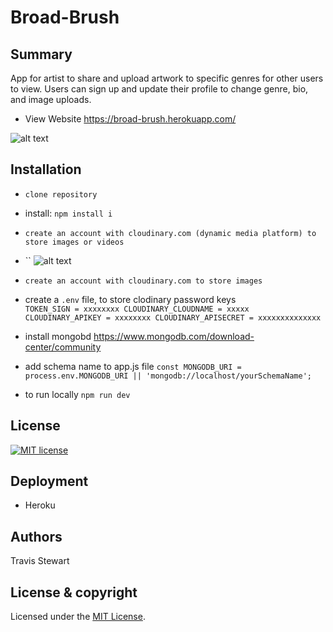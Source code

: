 # Broad-Brush

## Summary 

App for artist to share and upload artwork to specific genres for other users to view. Users can sign up and update their profile to change genre, bio, and image uploads. 

- View Website https://broad-brush.herokuapp.com/

![alt text](public/broadbrushgif.gif)

## Installation 
- `clone repository`
- install: `npm install i`
- `create an account with cloudinary.com (dynamic media platform) to store images or videos`
- ``
![alt text](public/broadbrushgif.gif)

- `create an account with cloudinary.com to store images`
- create a `.env` file, to store clodinary password keys   
  `TOKEN_SIGN = xxxxxxxx
   CLOUDINARY_CLOUDNAME = xxxxx
   CLOUDINARY_APIKEY = xxxxxxxx
   CLOUDINARY_APISECRET = xxxxxxxxxxxxxx`
- install mongobd https://www.mongodb.com/download-center/community
- add schema name to app.js file `const MONGODB_URI = process.env.MONGODB_URI || 'mongodb://localhost/yourSchemaName';`
- to run locally `npm run dev`    



## License 

[![MIT license](http://img.shields.io/badge/license-MIT-brightgreen.svg)](http://opensource.org/licenses/MIT)

## Deployment 
 - Heroku 

## Authors 
Travis Stewart 

## License & copyright

Licensed under the [MIT License](LICENSE).
